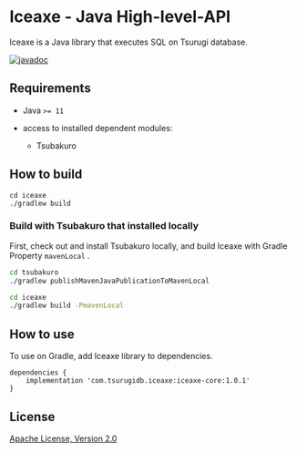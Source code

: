 # Iceaxe - Java High-level-API

Iceaxe is a Java library that executes SQL on Tsurugi database.

[![javadoc](https://javadoc.io/badge2/com.tsurugidb.iceaxe/iceaxe-core/javadoc.svg)](https://javadoc.io/doc/com.tsurugidb.iceaxe/iceaxe-core)

## Requirements

* Java `>= 11`

* access to installed dependent modules:
  * Tsubakuro

## How to build

```
cd iceaxe
./gradlew build
```

### Build with Tsubakuro that installed locally

First, check out and install Tsubakuro locally, and build Iceaxe with Gradle Property `mavenLocal` .

```bash
cd tsubakuro
./gradlew publishMavenJavaPublicationToMavenLocal

cd iceaxe
./gradlew build -PmavenLocal
```

## How to use

To use on Gradle, add Iceaxe library to dependencies.

```
dependencies {
    implementation 'com.tsurugidb.iceaxe:iceaxe-core:1.0.1'
}
```

## License

[Apache License, Version 2.0](http://www.apache.org/licenses/LICENSE-2.0)